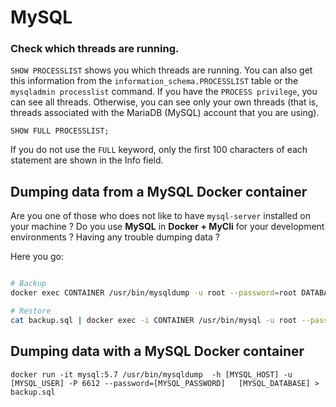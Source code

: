 # MySQL

### Check which threads are running.

`SHOW PROCESSLIST` shows you which threads are running. You can also get this information from the `information_schema.PROCESSLIST` table or the `mysqladmin processlist` command. If you have the `PROCESS privilege`, you can see all threads. Otherwise, you can see only your own threads (that is, threads associated with the MariaDB (MySQL) account that you are using).

```mysql
SHOW FULL PROCESSLIST;
```

 If you do not use the `FULL` keyword, only the first 100 characters of each statement are shown in the Info field.

## Dumping data from a MySQL Docker container

Are you one of those who does not like to have `mysql-server` installed on your machine ?  Do you use **MySQL** in **Docker + MyCli** for your development environments ? Having any trouble dumping data ?

Here you go:

```bash

# Backup
docker exec CONTAINER /usr/bin/mysqldump -u root --password=root DATABASE > backup.sql

# Restore
cat backup.sql | docker exec -i CONTAINER /usr/bin/mysql -u root --password=root DATABASE
```

## Dumping data with a MySQL Docker container

```shell
docker run -it mysql:5.7 /usr/bin/mysqldump  -h [MYSQL_HOST] -u [MYSQL_USER] -P 6612 --password=[MYSQL_PASSWORD]   [MYSQL_DATABASE] > backup.sql
```